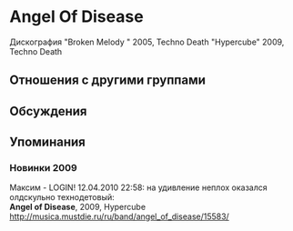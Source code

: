 # Angel Of Disease

Дискография
"Broken Melody " 2005, Techno Death
"Hypercube" 2009, Techno Death

## Отношения с другими группами


## Обсуждения


## Упоминания

### Новинки 2009

Максим - LOGIN! 12.04.2010 22:58:
на удивление неплох оказался олдскульно технодетовый:<BR><B>Angel of Disease</B>, 2009, Hypercube<BR><A HREF="http://musica.mustdie.ru/ru/band/angel_of_disease/15583/" TARGET="_blank">http://musica.mustdie.ru/ru/band/angel_of_disease/15583/</A><BR>

